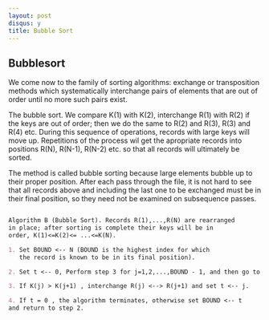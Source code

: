 ```yaml
---
layout: post
disqus: y
title: Bubble Sort
---
```


Bubblesort
----------


We come now to the family of sorting algorithms: exchange or transposition methods which systematically interchange pairs of elements that are out of order until no more such pairs exist.

The bubble sort. We compare K(1) with K(2), interchange R(1) with R(2) if the keys are out of order; then we do the same to R(2) and R(3), R(3) and R(4) etc. During this sequence of operations, records with large keys will move up. Repetitions of the process wil get the apropriate records into positions R(N), R(N-1), R(N-2) etc. so that all records will ultimately be sorted.

The method is called bubble sorting because large elements bubble up to their proper position. After each pass through the file, it is not hard to see that all records above and including the last one to be exchanged must be in their final position, so they need not be examined on subsequence passes.

```markdown

Algorithm B (Bubble Sort). Records R(1),...,R(N) are rearranged
in place; after sorting is complete their keys will be in
order, K(1)<=K(2)<= ...<=K(N).

1. Set BOUND <-- N (BOUND is the highest index for which
   the record is known to be in its final position).

2. Set t <-- 0, Perform step 3 for j=1,2,...,BOUND - 1, and then go to step 4

3. If K(j) > K(j+1) , interchange R(j) <--> R(j+1) and set t <-- j.

4. If t = 0 , the algorithm terminates, otherwise set BOUND <-- t 
and return to step 2.

```